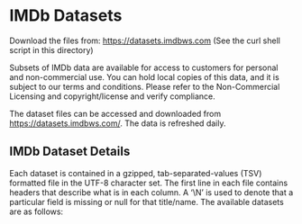 # IMDb Datasets

Download the files from: https://datasets.imdbws.com (See the curl shell script in this directory)

Subsets of IMDb data are available for access to customers for personal and non-commercial use.
You can hold local copies of this data, and it is subject to our terms and conditions.
Please refer to the Non-Commercial Licensing and copyright/license and verify compliance.

The dataset files can be accessed and downloaded from https://datasets.imdbws.com/. The data is refreshed daily.

## IMDb Dataset Details 

Each dataset is contained in a gzipped, tab-separated-values (TSV) formatted file in the UTF-8 character set.
The first line in each file contains headers that describe what is in each column.  A ‘\N’ is used to denote 
that a particular field is missing or null for that title/name.  The available datasets are as follows: 
